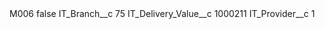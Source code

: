 <?xml version="1.0" encoding="UTF-8"?>
<CustomMetadata xmlns="http://soap.sforce.com/2006/04/metadata" xmlns:xsi="http://www.w3.org/2001/XMLSchema-instance" xmlns:xsd="http://www.w3.org/2001/XMLSchema">
    <label>M006</label>
    <protected>false</protected>
    <values>
        <field>IT_Branch__c</field>
        <value xsi:type="xsd:string">75</value>
    </values>
    <values>
        <field>IT_Delivery_Value__c</field>
        <value xsi:type="xsd:string">1000211</value>
    </values>
    <values>
        <field>IT_Provider__c</field>
        <value xsi:type="xsd:string">1</value>
    </values>
</CustomMetadata>

